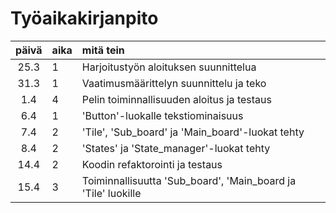 # Työaikakirjanpito

| päivä | aika | mitä tein  |
| :----:|:-----| :-----|
| 25.3 | 1 | Harjoitustyön aloituksen suunnittelua |
| 31.3 | 1 | Vaatimusmäärittelyn suunnittelu ja teko |
| 1.4 | 4 | Pelin toiminnallisuuden aloitus ja testaus |
| 6.4 | 1 | 'Button'-luokalle tekstiominaisuus |
| 7.4 | 2 | 'Tile', 'Sub_board' ja 'Main_board'-luokat tehty |
| 8.4 | 2 | 'States' ja 'State_manager'-luokat tehty |
| 14.4 | 2 | Koodin refaktorointi ja testaus |
| 15.4 | 3 | Toiminnallisuutta 'Sub_board', 'Main_board ja 'Tile' luokille |